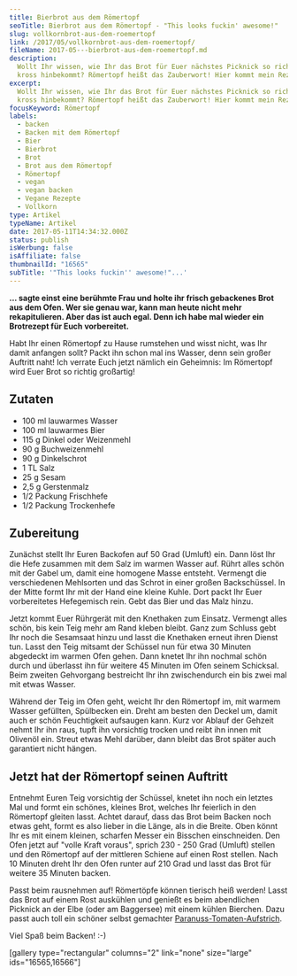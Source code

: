 ```yaml
---
title: Bierbrot aus dem Römertopf
seoTitle: Bierbrot aus dem Römertopf - "This looks fuckin' awesome!"
slug: vollkornbrot-aus-dem-roemertopf
link: /2017/05/vollkornbrot-aus-dem-roemertopf/
fileName: 2017-05---bierbrot-aus-dem-roemertopf.md
description:
  Wollt Ihr wissen, wie Ihr das Brot für Euer nächstes Picknick so richtig schön
  kross hinbekommt? Römertopf heißt das Zauberwort! Hier kommt mein Rezept!
excerpt:
  Wollt Ihr wissen, wie Ihr das Brot für Euer nächstes Picknick so richtig schön
  kross hinbekommt? Römertopf heißt das Zauberwort! Hier kommt mein Rezept!
focusKeyword: Römertopf
labels:
  - backen
  - Backen mit dem Römertopf
  - Bier
  - Bierbrot
  - Brot
  - Brot aus dem Römertopf
  - Römertopf
  - vegan
  - vegan backen
  - Vegane Rezepte
  - Vollkorn
type: Artikel
typeName: Artikel
date: 2017-05-11T14:34:32.000Z
status: publish
isWerbung: false
isAffiliate: false
thumbnailId: "16565"
subTitle: '"This looks fuckin'' awesome!"...'
---
```


<strong>... sagte einst eine berühmte Frau und holte ihr frisch gebackenes Brot
aus dem Ofen. Wer sie genau war, kann man heute nicht mehr rekapitulieren. Aber
das ist auch egal. Denn ich habe mal wieder ein Brotrezept für Euch
vorbereitet.</strong>

Habt Ihr einen Römertopf zu Hause rumstehen und wisst nicht, was Ihr damit
anfangen sollt? Packt ihn schon mal ins Wasser, denn sein großer Auftritt naht!
Ich verrate Euch jetzt nämlich ein Geheimnis: Im Römertopf wird Euer Brot so
richtig großartig!

## Zutaten</strong>

<ul>
    <li>100 ml lauwarmes Wasser</li>
    <li>100 ml lauwarmes Bier</li>
    <li>115 g Dinkel oder Weizenmehl</li>
    <li>90 g Buchweizenmehl</li>
    <li>90 g Dinkelschrot</li>
    <li>1 TL Salz</li>
    <li>25 g Sesam</li>
    <li>2,5 g Gerstenmalz</li>
    <li>1/2 Packung Frischhefe</li>
    <li>1/2 Packung Trockenhefe</li>
</ul>

## Zubereitung

Zunächst stellt Ihr Euren Backofen auf 50 Grad (Umluft) ein. Dann löst Ihr die
Hefe zusammen mit dem Salz im warmen Wasser auf. Rührt alles schön mit der Gabel
um, damit eine homogene Masse entsteht. Vermengt die verschiedenen Mehlsorten
und das Schrot in einer großen Backschüssel. In der Mitte formt Ihr mit der Hand
eine kleine Kuhle. Dort packt Ihr Euer vorbereitetes Hefegemisch rein. Gebt das
Bier und das Malz hinzu.

Jetzt kommt Euer Rührgerät mit den Knethaken zum Einsatz. Vermengt alles schön,
bis kein Teig mehr am Rand kleben bleibt. Ganz zum Schluss gebt Ihr noch die
Sesamsaat hinzu und lasst die Knethaken erneut ihren Dienst tun. Lasst den Teig
mitsamt der Schüssel nun für etwa 30 Minuten abgedeckt im warmen Ofen gehen.
Dann knetet Ihr ihn nochmal schön durch und überlasst ihn für weitere 45 Minuten
im Ofen seinem Schicksal. Beim zweiten Gehvorgang bestreicht Ihr ihn
zwischendurch ein bis zwei mal mit etwas Wasser.

Während der Teig im Ofen geht, weicht Ihr den Römertopf im, mit warmem Wasser
gefüllten, Spülbecken ein. Dreht am besten den Deckel um, damit auch er schön
Feuchtigkeit aufsaugen kann. Kurz vor Ablauf der Gehzeit nehmt Ihr ihn raus,
tupft ihn vorsichtig trocken und reibt ihn innen mit Olivenöl ein. Streut etwas
Mehl darüber, dann bleibt das Brot später auch garantiert nicht hängen.

## Jetzt hat der Römertopf seinen Auftritt

Entnehmt Euren Teig vorsichtig der Schüssel, knetet ihn noch ein letztes Mal und
formt ein schönes, kleines Brot, welches Ihr feierlich in den Römertopf gleiten
lasst. Achtet darauf, dass das Brot beim Backen noch etwas geht, formt es also
lieber in die Länge, als in die Breite. Oben könnt Ihr es mit einem kleinen,
scharfen Messer ein Bisschen einschneiden. Den Ofen jetzt auf "volle Kraft
voraus", sprich 230 - 250 Grad (Umluft) stellen und den Römertopf auf der
mittleren Schiene auf einen Rost stellen. Nach 10 Minuten dreht Ihr den Ofen
runter auf 210 Grad und lasst das Brot für weitere 35 Minuten backen.

Passt beim rausnehmen auf! Römertöpfe können tierisch heiß werden! Lasst das
Brot auf einem Rost auskühlen und genießt es beim abendlichen Picknick an der
Elbe (oder am Baggersee) mit einem kühlen Bierchen. Dazu passt auch toll ein
schöner selbst gemachter
[Paranuss-Tomaten-Aufstrich](/2015/09/diy-paranuss-tomaten-brotaufstrich/).

Viel Spaß beim Backen! :-)

[gallery type="rectangular" columns="2" link="none" size="large"
ids="16565,16566"]

&nbsp;
